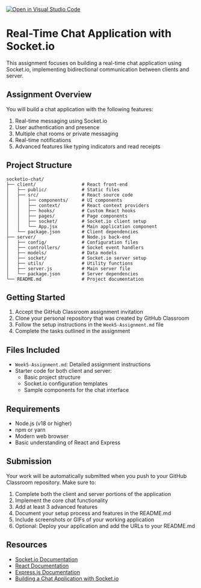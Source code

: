 [![Open in Visual Studio Code](https://classroom.github.com/assets/open-in-vscode-2e0aaae1b6195c2367325f4f02e2d04e9abb55f0b24a779b69b11b9e10269abc.svg)](https://classroom.github.com/online_ide?assignment_repo_id=20522215&assignment_repo_type=AssignmentRepo)
# Real-Time Chat Application with Socket.io

This assignment focuses on building a real-time chat application using Socket.io, implementing bidirectional communication between clients and server.

## Assignment Overview

You will build a chat application with the following features:
1. Real-time messaging using Socket.io
2. User authentication and presence
3. Multiple chat rooms or private messaging
4. Real-time notifications
5. Advanced features like typing indicators and read receipts

## Project Structure

```
socketio-chat/
├── client/                 # React front-end
│   ├── public/             # Static files
│   ├── src/                # React source code
│   │   ├── components/     # UI components
│   │   ├── context/        # React context providers
│   │   ├── hooks/          # Custom React hooks
│   │   ├── pages/          # Page components
│   │   ├── socket/         # Socket.io client setup
│   │   └── App.jsx         # Main application component
│   └── package.json        # Client dependencies
├── server/                 # Node.js back-end
│   ├── config/             # Configuration files
│   ├── controllers/        # Socket event handlers
│   ├── models/             # Data models
│   ├── socket/             # Socket.io server setup
│   ├── utils/              # Utility functions
│   ├── server.js           # Main server file
│   └── package.json        # Server dependencies
└── README.md               # Project documentation
```

## Getting Started

1. Accept the GitHub Classroom assignment invitation
2. Clone your personal repository that was created by GitHub Classroom
3. Follow the setup instructions in the `Week5-Assignment.md` file
4. Complete the tasks outlined in the assignment

## Files Included

- `Week5-Assignment.md`: Detailed assignment instructions
- Starter code for both client and server:
  - Basic project structure
  - Socket.io configuration templates
  - Sample components for the chat interface

## Requirements

- Node.js (v18 or higher)
- npm or yarn
- Modern web browser
- Basic understanding of React and Express

## Submission

Your work will be automatically submitted when you push to your GitHub Classroom repository. Make sure to:

1. Complete both the client and server portions of the application
2. Implement the core chat functionality
3. Add at least 3 advanced features
4. Document your setup process and features in the README.md
5. Include screenshots or GIFs of your working application
6. Optional: Deploy your application and add the URLs to your README.md

## Resources

- [Socket.io Documentation](https://socket.io/docs/v4/)
- [React Documentation](https://react.dev/)
- [Express.js Documentation](https://expressjs.com/)
- [Building a Chat Application with Socket.io](https://socket.io/get-started/chat) 